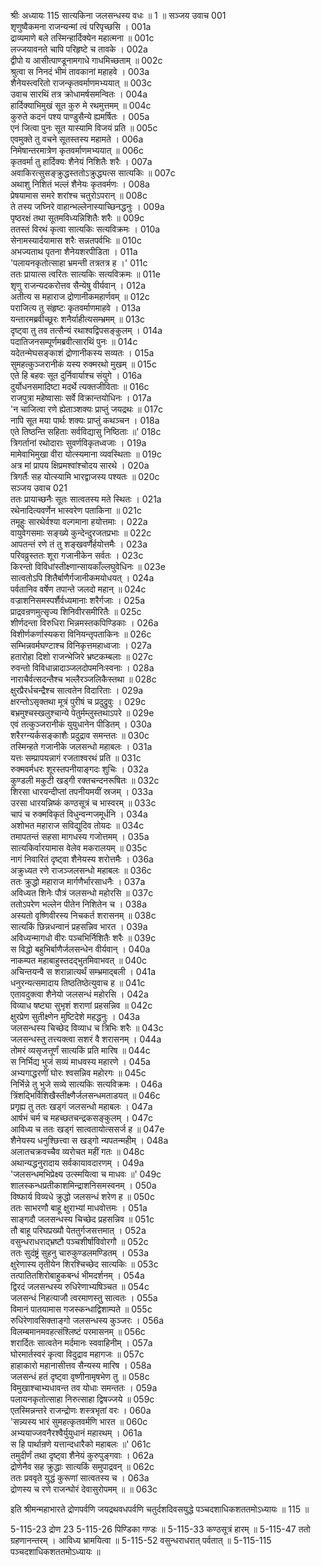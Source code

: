 श्रीः
अध्यायः 115
सात्यकिना जलसन्धस्य वधः ॥ 1 ॥
सञ्जय उवाच 	001  
शृणुष्वैकमना राजन्यन्मां त्वं परिपृच्छसि ।	001a  
द्राव्यमाणे बले तस्मिन्हार्दिक्येन महात्मना ॥	001c  
लज्जयावनते चापि परिहृष्टे च तावके ।	002a  
द्वीपो य आसीत्पाण्डूनामगाधे गाधमिच्छताम् ॥	002c  
श्रुत्वा स निनदं भीमं तावकानां महाहवे ।	003a  
शैनेयस्त्वरितो राजन्कृतवर्माणमभ्ययात् ॥	003c  
उवाच सारथिं तत्र क्रोधामर्षसमन्वितः ।	004a  
हार्दिक्याभिमुखं सूत कुरु मे रथमुत्तमम् ॥	004c  
कुरुते कदनं पश्य पाण्डुसैन्ये ह्यमर्षितः ।	005a  
एनं जित्वा पुनः सूत यास्यामि विजयं प्रति ॥	005c  
एवमुक्ते तु वचने सूतस्तस्य महामते ।	006a  
निमेषान्तरमात्रेण कृतवर्माणमभ्ययात् ॥	006c  
कृतवर्मा तु हार्दिक्यः शैनेयं निशितैः शरैः ।	007a  
अवाकिरत्सुसङ्क्रुद्धस्ततोऽक्रुद्ध्यत्स सात्यकिः ॥	007c  
अथाशु निशितं भल्लं शैनेयः कृतवर्मणः ।	008a  
प्रेषयामास समरे शरांश्च चतुरोऽपरान् ॥	008c  
ते तस्य जघ्निरे वाहान्भल्लेनास्याच्छिनद्धनुः ।	009a  
पृष्ठरक्षं तथा सूतमविध्यन्निशितैः शरैः ॥	009c  
ततस्तं विरथं कृत्वा सात्यकिः सत्यविक्रमः ।	010a  
सेनामस्यार्दयामास शरैः सन्नतपर्वभिः ॥	010c  
अभज्यताथ पृतना शैनेयशरपीडिता ।	011a  
\'पलायनकृतोत्साहा भ्रमन्ती तत्रतत्र ह ।\'	011c  
ततः प्रायात्स त्वरितः सात्यकिः सत्यविक्रमः ॥	011e  
शृणु राजन्यदकरोत्तव सैन्येषु वीर्यवान् ।	012a  
अतीत्य स महाराज द्रोणानीकमहार्णवम् ॥	012c  
पराजित्य तु संहृष्टः कृतवर्माणमाहवे ।	013a  
यन्तारमब्रवीच्छूरः शनैर्याहीत्यसम्भ्रमम् ॥	013c  
दृष्ट्वा तु तव तत्सैन्यं रथाश्वद्विपसङ्कुलम् ।	014a  
पदातिजनसम्पूर्णमब्रवीत्सारथिं पुनः ॥	014c  
यदेतन्मेघसङ्काशं द्रोणानीकस्य सव्यतः ।	015a  
सुमहत्कुञ्जरानीकं यस्य रुक्मरथो मुखम् ॥	015c  
एते हि बहवः सूत दुर्निवार्याश्च संयुगे ।	016a  
दुर्योधनसमादिष्टा मदर्थे त्यक्तजीविताः ॥	016c  
राजपुत्रा महेष्वासाः सर्वे विक्रान्तयोधिनः ।	017a  
\'न चाजित्वा रणे ह्येताञ्शक्यः प्राप्तुं जयद्रथः ॥	017c  
नापि सूत मया पार्थः शक्यः प्राप्तुं कथञ्चन ।	018a  
एते तिष्ठन्ति सहिताः सर्वविद्यासु निष्ठिताः ॥\'	018c  
त्रिगर्तानां रथोदाराः सुवर्णविकृतध्वजाः ।	019a  
मामेवाभिमुखा वीरा योत्स्यमाना व्यवस्थिताः ॥	019c  
अत्र मां प्रापय क्षिप्रमश्वांश्चोदय सारथे ।	020a  
त्रिगर्तैः सह योत्स्यामि भारद्वाजस्य पश्यतः ॥	020c  
सञ्जय उवाच 	021  
ततः प्रायाच्छनैः सूतः सात्वतस्य मते स्थितः ।	021a  
रथेनादित्यवर्णेन भास्वरेण पताकिना ॥	021c  
तमूहुः सारथेर्वश्या वल्गमाना हयोत्तमाः ।	022a  
वायुवेगसमाः सङ्ख्ये कुन्देन्दुरजतप्रभाः ॥	022c  
आपतन्तं रणे तं तु शङ्खवर्णैर्हयोत्तमैः ।	023a  
परिवव्रुस्ततः शूरा गजानीकेन सर्वतः ।	023c  
किरन्तो विविधांस्तीक्ष्णान्सायकाँल्लघुवेधिनः ॥	023e  
सात्वतोऽपि शितैर्बाणैर्गजानीकमयोधयत् ।	024a  
पर्वतानिव वर्षेण तपान्ते जलदो महान् ॥	024c  
वज्राशनिसमस्पर्शैर्वध्यमानाः शरैर्गजाः ।	025a  
प्राद्रवन्रणमुत्सृज्य शिनिवीरसमीरितैः ॥	025c  
शीर्णदन्ता विरुधिरा भिन्नमस्तकपिण्डिकाः ।	026a  
विशीर्णकर्णास्यकरा विनियन्तृपताकिनः ॥	026c  
सम्भिन्नवर्मघण्टाश्च विनिकृत्तमहाध्वजाः ।	027a  
हतारोहा दिशो राजन्भेजिरे भ्रष्टकम्बलाः ॥	027c  
रुवन्तो विविधान्नादाञ्जलदोपमनिःस्वनाः ।	028a  
नाराचैर्वत्सदन्तैश्च भल्लैरञ्जलिकैस्तथा ॥	028c  
क्षुरप्रैरर्धचन्द्रैश्च सात्वतेन विदारिताः ।	029a  
क्षरन्तोऽसृक्तथा मूत्रं पुरीषं च प्रदुद्रुवुः ।	029c  
बभ्रमुश्चस्खलुश्चान्ये पेतुर्मम्लुस्तथाऽपरे ॥	029e  
एवं तत्कुञ्जरानीकं युयुधानेन पीडितम् ।	030a  
शरैरग्न्यर्कसङ्काशैः प्रदुद्राव समन्ततः ॥	030c  
तस्मिन्हते गजानीके जलसन्धो महाबलः ।	031a  
यत्तः सम्प्रापयन्नागं रजताश्वरथं प्रति ॥	031c  
रुक्मवर्मधरः शूरस्तपनीयाङ्गदः शुचिः ।	032a  
कुण्डली मकुटी खड्गी रक्तचन्दनरूषितः ॥	032c  
शिरसा धारयन्दीप्तां तपनीयमयीं स्रजम् ।	033a  
उरसा धारयन्निष्कं कण्ठसूत्रं च भास्वरम् ॥	033c  
चापं च रुक्मविकृतं विधुन्वन्गजमूर्धनि ।	034a  
अशोभत महाराज सविद्युदिव तोयदः ॥	034c  
तमापतन्तं सहसा मागधस्य गजोत्तमम् ।	035a  
सात्यकिर्वारयामास वेलेव मकरालयम् ॥	035c  
नागं निवारितं दृष्ट्वा शैनेयस्य शरोत्तमैः ।	036a  
अक्रुध्यत रणे राजञ्जलसन्धो महाबलः ॥	036c  
ततः क्रुद्धो महाराज मार्गणैर्भारसाधनैः ।	037a  
अविध्यत शिनेः पौत्रं जलसन्धो महोरसि ॥	037c  
ततोऽपरेण भल्लेन पीतेन निशितेन च ।	038a  
अस्यतो वृष्णिवीरस्य निचकर्त शरासनम् ॥	038c  
सात्यकिं छिन्नधन्वानं प्रहसन्निव भारत ।	039a  
अविध्यन्मागधो वीरः पञ्चभिर्निशितैः शरैः ॥	039c  
स विद्धो बहुभिर्बाणैर्जलसन्धेन वीर्यवान् ।	040a  
नाकम्पत महाबाहुस्तदद्भुतमिवाभवत् ॥	040c  
अचिन्तयन्वै स शरान्नात्यर्थं सम्भ्रमाद्बली ।	041a  
धनुरन्यत्समादाय तिष्ठतिष्ठेत्युवाच ह ॥	041c  
एतावदुक्त्वा शैनेयो जलसन्धं महोरसि ।	042a  
विव्याध षष्ट्या सुभृशं शराणां प्रहसन्निव ॥	042c  
क्षुरप्रेण सुतीक्ष्णेन मुष्टिदेशे महद्धनुः ।	043a  
जलसन्धस्य चिच्छेद विव्याध च त्रिभिः शरैः ॥	043c  
जलसन्धस्तु तत्त्यक्त्वा सशरं वै शरासनम् ।	044a  
तोमरं व्यसृजत्तूर्णं सात्यकिं प्रति मारिष ॥	044c  
स निर्भिद्य भुजं सव्यं माधवस्य महारणे ।	045a  
अभ्यगाद्धरणीं घोरः श्वसन्निव महोरगः ॥	045c  
निर्भिन्ने तु भुजे सव्ये सात्यकिः सत्यविक्रमः ।	046a  
त्रिंशद्भिर्विशिखैस्तीक्ष्णैर्जलसन्धमताडयत् ॥	046c  
प्रगृह्य तु ततः खड्गं जलसन्धो महाबलः ।	047a  
आर्षभं चर्म च महच्छतचन्द्रकसङ्कुलम् ।	047c  
आविध्य च ततः खड्गं सात्वतायोत्ससर्ज ह ॥	047e  
शैनेयस्य धनुश्छित्त्वा स खड्गो न्यपतन्महीम् ।	048a  
अलातचक्रवच्चैव व्यरोचत महीं गतः ॥	048c  
अथान्यद्धनुरादाय सर्वकायावदारणम् ।	049a  
\'जलसन्धमभिप्रेक्ष्य उत्स्मयित्वा च माधवः ॥\'	049c  
शालस्कन्धप्रतीकाशमिन्द्राशनिसमस्वनम् ।	050a  
विष्फार्य विव्यधे क्रुद्धो जलसन्धं शरेण ह ॥	050c  
ततः साभरणौ बाहू क्षुराभ्यां माधवोत्तमः ।	051a  
साङ्गदौ जलसन्धस्य चिच्छेद प्रहसन्निव ॥	051c  
तौ बाहू परिघप्रख्यौ पेततुर्गजसत्तमात् ।	052a  
वसुन्धराधराद्भ्रष्टौ पञ्चशीर्षाविवोरगौ ॥	052c  
ततः सुदंष्ट्रं सुहनु चारुकुण्डलमण्डितम् ।	053a  
क्षुरेणास्य तृतीयेन शिरश्चिच्छेद सात्यकिः ॥	053c  
तत्पातितशिरोबाहुकबन्धं भीमदर्शनम् ।	054a  
द्विरदं जलसन्धस्य रुधिरेणाभ्यषिञ्चत ॥	054c  
जलसन्धं निहत्याजौ त्वरमाणस्तु सात्वतः ।	055a  
विमानं पातयामास गजस्कन्धाद्विशाम्पते ॥	055c  
रुधिरेणावसिक्ताङ्गो जलसन्धस्य कुञ्जरः ।	056a  
विलम्बमानमवहत्संश्लिष्टं परमासनम् ॥	056c  
शरार्दितः सात्वतेन मर्दमानः स्ववाहिनीम् ।	057a  
घोरमार्तस्वरं कृत्वा विदुद्राव महागजः ॥	057c  
हाहाकारो महानासीत्तव सैन्यस्य मारिष ।	058a  
जलसन्धं हतं दृष्ट्वा वृष्णीनामृषभेण तु ॥	058c  
विमुखाश्चाभ्यधावन्त तव योधाः समन्ततः ।	059a  
पलायनकृतोत्साहा निरुत्साहा द्विषज्जये ॥	059c  
एतस्मिन्नन्तरे राजन्द्रोणः शस्त्रभृतां वरः ।	060a  
\'सन्न्यस्य भारं सुमहत्कृतवर्मणि भारत ॥	060c  
अभ्ययाज्जवनैरश्वैर्युयुधानं महारथम् ।	061a  
स हि पार्थान्रणे यत्तान्दधारैको महाबलः ॥\'	061c  
तमुदीर्णं तथा दृष्ट्वा शैनेयं कुरुपुङ्गवाः ।	062a  
द्रोणेनैव सह क्रुद्धाः सात्यकिं समुपाद्रवन् ॥	062c  
ततः प्रववृते युद्धं कुरूणां सात्वतस्य च ।	063a  
द्रोणस्य च रणे राजन्घोरं देवासुरोपमम् ॥ ॥	063c  

इति श्रीमन्महाभारते द्रोणपर्वणि जयद्रथवधपर्वणि चतुर्दशदिवसयुद्धे पञ्चदशाधिकशततमोऽध्यायः ॥ 115 ॥

5-115-23 द्रोण 23 5-115-26 पिण्डिका गण्डः ॥ 5-115-33 कण्ठसूत्रं हारम् ॥ 5-115-47 ततो ग्रहणानन्तरम् । आविध्य भ्रामयित्वा ॥ 5-115-52 वसुन्धराधरात् पर्वतात् ॥ 5-115-115 पञ्चदशाधिकशततमोऽध्यायः ॥

